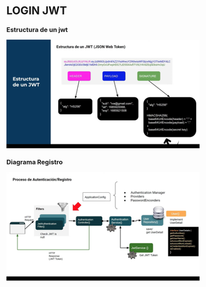 # LOGIN JWT


### Estructura de un jwt
![alt text](src/main/resources/static/estructura_jwt.png)


### Diagrama Registro

![alt text](src/main/resources/static/registro.png)